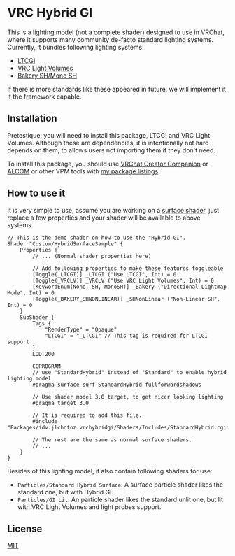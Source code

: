 # VRC Hybrid GI

This is a lighting model (not a complete shader) designed to use in VRChat, where it supports many community de-facto standard lighting systems. Currently, it bundles following lighting systems:

- [LTCGI](https://ltcgi.dev/)
- [VRC Light Volumes](https://github.com/REDSIM/VRCLightVolumes)
- [Bakery SH/Mono SH](https://geom.io/bakery/wiki/index.php?title=Manual#Directional_mode)

If there is more standards like these appeared in future, we will implement it if the framework capable.

## Installation

Pretestique: you will need to install this package, LTCGI and VRC Light Volumes. Although these are dependencies, it is intentionally not hard depends on them, to allows users not importing them if they don't need.

To install this package, you should use [VRChat Creator Companion](https://vcc.docs.vrchat.com/) or [ALCOM](https://vrc-get.anatawa12.com/alcom/) or other VPM tools with [my package listings](https://xtlcdn.github.io/vpm/).

## How to use it

It is very simple to use, assume you are working on a [surface shader](https://docs.unity3d.com/2022.3/Documentation/Manual/SL-SurfaceShaders.html),
just replace a few properties and your shader will be available to above systems.

```hlsl
// This is the demo shader on how to use the "Hybrid GI".
Shader "Custom/HybridSurfaceSample" {
    Properties {
        // ... (Normal shader properties here)

        // Add following properties to make these features toggleable
        [Toggle(_LTCGI)] _LTCGI ("Use LTCGI", Int) = 0
        [Toggle(_VRCLV)] _VRCLV ("Use VRC Light Volumes", Int) = 0
        [KeywordEnum(None, SH, MonoSH)] _Bakery ("Directional Lightmap Mode", Int) = 0
        [Toggle(_BAKERY_SHNONLINEAR)] _SHNonLinear ("Non-Linear SH", Int) = 0
    }
    SubShader {
        Tags {
            "RenderType" = "Opaque"
            "LTCGI" = "_LTCGI" // This tag is required for LTCGI support
        }
        LOD 200

        CGPROGRAM
        // use "StandardHybrid" instead of "Standard" to enable hybrid lighting model
        #pragma surface surf StandardHybrid fullforwardshadows

        // Use shader model 3.0 target, to get nicer looking lighting
        #pragma target 3.0

        // It is required to add this file.
        #include "Packages/idv.jlchntoz.vrchybridgi/Shaders/Includes/StandardHybrid.cginc"

        // The rest are the same as normal surface shaders.
        // ...
    }
}
```

Besides of this lighting model, it also contain following shaders for use:
- `Particles/Standard Hybrid Surface`: A surface particle shader likes the standard one, but with Hybrid GI.
- `Particles/GI Lit`: An particle shader likes the standard unlit one, but lit with VRC Light Volumes and light probes support.

## License

[MIT](LICENSE)
